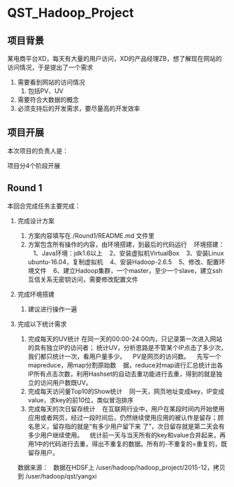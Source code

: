 # QST_Hadoop_Project

## 项目背景

某电商平台XD，每天有大量的用户访问，XD的产品经理ZB，想了解现在网站的访问情况，于是提出了一个需求

1. 需要看到网站的访问情况
    1. 包括PV、UV
2. 需要符合大数据的概念
3. 必须支持后的开发需求，要尽量高的开发效率

## 项目开展

本次项目的负责人是：

项目分4个阶段开展

## Round 1

本回合完成任务主要完成：

1. 完成设计方案
    1. 方案内容填写在./Round1/README.md 文件里
    2. 方案包含所有操作的内容，由环境搭建，到最后的代码运行
    环境搭建：
    1、Java环境：jdk1.6以上
    2、安装虚拟机VirtualBox
    3、安装Linux ubuntu-16.04，复制虚拟机
    4、安装Hadoop-2.6.5
    5、修改、配置环境文件
    6、建立Hadoop集群，一个master，至少一个slave，建立ssh互信关系无密钥访问，需要修改配置文件
2. 完成环境搭建
    1. 建议进行操作一遍
3. 完成以下统计需求
    1. 完成每天的UV统计
    在同一天的00:00-24:00内，只记录第一次进入网站的具有独立IP的访问者；
    统计UV，分析思路是不管某个IP点击了多少次，我们都只统计一次，看用户量多少。
    PV是网页的访问数。
    先写一个mapreduce，用map分割原始数
    据，reduce对map进行汇总统计出各IP所有点击次数，利用Hashset的自动去重功能进行去重，得到的就是独立的访问用户数既UV。
    2. 完成每天访问量Top10的Show统计
    同一天，网页地址变成key，IP变成value，求key的前10位，类似冒泡排序
    3. 完成每天的次日留存统计
    在互联网行业中，用户在某段时间内开始使用应用或者网页，经过一段时间后，仍然继续使用应用的被认作是留存；顾名思义，留存指的就是“有多少用户留下来       了”，次日留存就是第二天会有多少用户继续使用。
    统计前一天与当天所有的key和value合并起来，再用1中的代码进行去重，得出不重复的数据。所有的-不重复的=重复的，既留存用户。
    
    数据来源：
    数据在HDSF上 /user/hadoop/hadoop_project/2015-12，拷贝到 /user/hadoop/qst/yangxi 




